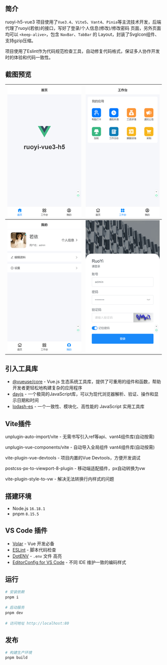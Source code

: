 ## 简介

ruoyi-h5-vue3 项目使用了`Vue3.4`、`Vite5`、`Vant4`、`Pinia`等主流技术开发，后端代理了ruoyi(若依)的接口，写好了登录/个人信息(修改)/修改密码 页面，另外页面均可以 `<keep-alive>`，包含 `NavBar`、`TabBar` 的 Layout，封装了SvgIcon组件、支持gzip压缩。

项目使用了Eslint作为代码规范检查工具，自动修复代码格式，保证多人协作开发时的体验和代码一致性。

## 截图预览

| ![map](https://raw.githubusercontent.com/paker777/ruoyi-h5-vue3/main/public/home.png) | ![map](https://raw.githubusercontent.com/paker777/ruoyi-h5-vue3/main/public/work.png) |
| ------------------------------------------------------------ | ------------------------------------------------------------ |
| ![map](https://raw.githubusercontent.com/paker777/ruoyi-h5-vue3/main/public/user.png) | ![map](https://raw.githubusercontent.com/paker777/ruoyi-h5-vue3/main/public/login.png) |



## 引入工具库

- [@vueuse/core](https://vueuse.org/) - Vue.js 生态系统工具库，提供了可重用的组件和函数，帮助开发者更轻松地构建复杂的应用程序
- [dayjs](https://dayjs.fenxianglu.cn/) - 一个极简的JavaScript库，可以为现代浏览器解析、验证、操作和显示日期和时间
- [lodash-es](https://www.lodashjs.com/) - 一个一致性、模块化、高性能的 JavaScript 实用工具库

## Vite插件

unplugin-auto-import/vite - 无需书写引入ref等api、vant4组件库(自动按需)

unplugin-vue-components/vite - 自动导入全局组件 vant4组件库(自动按需)

vite-plugin-vue-devtools - 项目内置的Vue Devtools，方便开发调试

postcss-px-to-viewport-8-plugin - 移动端适配插件，px自动转换为vw

vite-plugin-style-to-vw - 解决无法转换行内样式的问题

## **搭建环境**

- Node.js `16.18.1` 
- pnpm `8.15.5` 

## VS Code 插件

- [Volar](https://marketplace.visualstudio.com/items?itemName=Vue.volar) - Vue 开发必备
- [ESLint](https://marketplace.visualstudio.com/items?itemName=dbaeumer.vscode-eslint) - 脚本代码检查
- [DotENV](https://marketplace.visualstudio.com/items?itemName=mikestead.dotenv) - `.env` 文件 高亮
- [EditorConfig for VS Code](https://marketplace.visualstudio.com/items?itemName=EditorConfig.EditorConfig) - 不同 IDE 维护一致的编码样式

## 运行

```bash
# 安装依赖
pnpm i

# 启动服务
pnpm dev

# 访问地址 http://localhost:80
```

## 发布

```bash
# 构建生产环境
pnpm build
```

